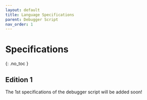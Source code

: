 ```yaml
---
layout: default
title: Language Specifications
parent: Debugger Script
nav_order: 1
---
```


# Specifications
{: .no_toc }

## Edition 1

The 1st specifications of the debugger script will be added soon!
